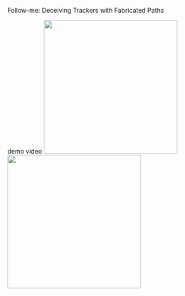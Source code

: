 Follow-me: Deceiving Trackers with Fabricated Paths



demo video
<img src="https://github.com/loushengtao/Follow-me/tree/main/demo/demo.gif" width='300'><img src="https://github.com/loushengtao/Follow-me/tree/main/demo/demo.gif" width='300'/>
<br/>

